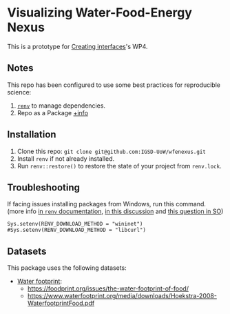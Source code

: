 # Visualizing Water-Food-Energy Nexus

This is a prototype for [Creating interfaces](https://creatinginterfaces.eifer.kit.edu/)'s WP4.

## Notes

This repo has been configured to use some best practices for reproducible science:

1. [`renv`](https://rstudio.github.io/renv/articles/renv.html) to manage dependencies.
2. Repo as a Package [+info](https://support.rstudio.com/hc/en-us/articles/200486488-Developing-Packages-with-RStudio)

## Installation

1. Clone this repo: `git clone git@github.com:IGSD-UoW/wfenexus.git`
2. Install `renv` if not already installed.
2. Run `renv::restore()` to restore the state of your project from `renv.lock`.


## Troubleshooting

If facing issues installing packages from Windows, run this command. (more info [in `renv` documentation](https://rstudio.github.io/renv/articles/renv.html#downloads-1), [in this discussion](https://community.rstudio.com/t/cant-install-packages-with-renv/96696/6) and [this question in SO](https://stackoverflow.com/questions/67228070/renvrestore-always-fails-in-windows))


```
Sys.setenv(RENV_DOWNLOAD_METHOD = "wininet")
#Sys.setenv(RENV_DOWNLOAD_METHOD = "libcurl")
```


## Datasets

This package uses the following datasets:

* [Water footprint](https://waterfootprint.org/en/resources/waterstat/product-water-footprint-statistics/): 
  * https://foodprint.org/issues/the-water-footprint-of-food/
  * https://www.waterfootprint.org/media/downloads/Hoekstra-2008-WaterfootprintFood.pdf
